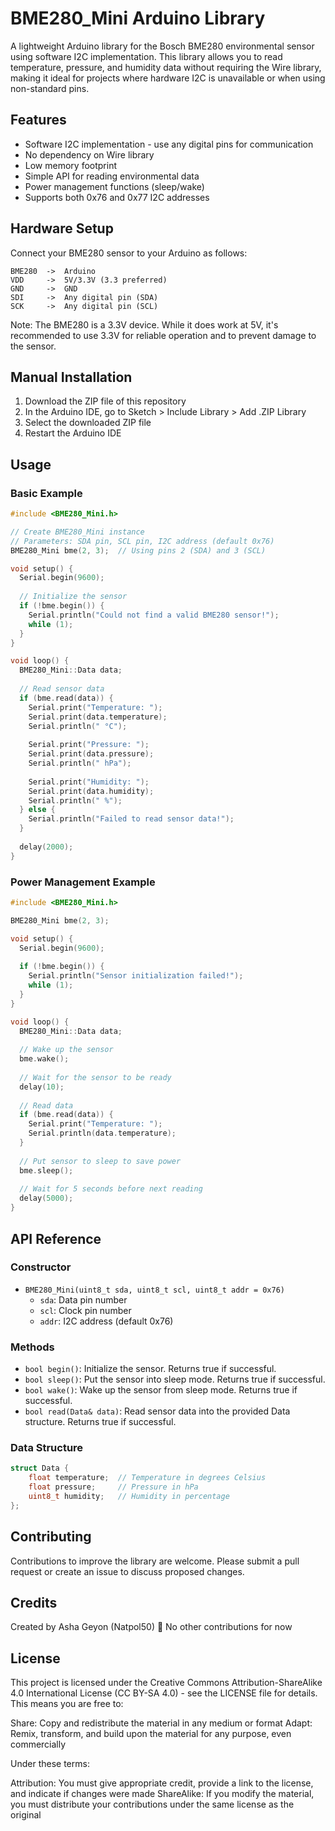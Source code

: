 # BME280_Mini Arduino Library

A lightweight Arduino library for the Bosch BME280 environmental sensor using software I2C implementation. This library allows you to read temperature, pressure, and humidity data without requiring the Wire library, making it ideal for projects where hardware I2C is unavailable or when using non-standard pins.

## Features

- Software I2C implementation - use any digital pins for communication
- No dependency on Wire library
- Low memory footprint
- Simple API for reading environmental data
- Power management functions (sleep/wake)
- Supports both 0x76 and 0x77 I2C addresses

## Hardware Setup

Connect your BME280 sensor to your Arduino as follows:

```
BME280  ->  Arduino
VDD     ->  5V/3.3V (3.3 preferred)
GND     ->  GND
SDI     ->  Any digital pin (SDA)
SCK     ->  Any digital pin (SCL)
```

Note: The BME280 is a 3.3V device. While it does work at 5V, it's recommended to use 3.3V for reliable operation and to prevent damage to the sensor.

## Manual Installation

1. Download the ZIP file of this repository
2. In the Arduino IDE, go to Sketch > Include Library > Add .ZIP Library
3. Select the downloaded ZIP file
4. Restart the Arduino IDE

## Usage

### Basic Example

```cpp
#include <BME280_Mini.h>

// Create BME280_Mini instance
// Parameters: SDA pin, SCL pin, I2C address (default 0x76)
BME280_Mini bme(2, 3);  // Using pins 2 (SDA) and 3 (SCL)

void setup() {
  Serial.begin(9600);
  
  // Initialize the sensor
  if (!bme.begin()) {
    Serial.println("Could not find a valid BME280 sensor!");
    while (1);
  }
}

void loop() {
  BME280_Mini::Data data;
  
  // Read sensor data
  if (bme.read(data)) {
    Serial.print("Temperature: ");
    Serial.print(data.temperature);
    Serial.println(" °C");
    
    Serial.print("Pressure: ");
    Serial.print(data.pressure);
    Serial.println(" hPa");
    
    Serial.print("Humidity: ");
    Serial.print(data.humidity);
    Serial.println(" %");
  } else {
    Serial.println("Failed to read sensor data!");
  }
  
  delay(2000);
}
```

### Power Management Example

```cpp
#include <BME280_Mini.h>

BME280_Mini bme(2, 3);

void setup() {
  Serial.begin(9600);
  
  if (!bme.begin()) {
    Serial.println("Sensor initialization failed!");
    while (1);
  }
}

void loop() {
  BME280_Mini::Data data;
  
  // Wake up the sensor
  bme.wake();
  
  // Wait for the sensor to be ready
  delay(10);
  
  // Read data
  if (bme.read(data)) {
    Serial.print("Temperature: ");
    Serial.println(data.temperature);
  }
  
  // Put sensor to sleep to save power
  bme.sleep();
  
  // Wait for 5 seconds before next reading
  delay(5000);
}
```

## API Reference

### Constructor

- `BME280_Mini(uint8_t sda, uint8_t scl, uint8_t addr = 0x76)`
  - `sda`: Data pin number
  - `scl`: Clock pin number
  - `addr`: I2C address (default 0x76)

### Methods

- `bool begin()`: Initialize the sensor. Returns true if successful.
- `bool sleep()`: Put the sensor into sleep mode. Returns true if successful.
- `bool wake()`: Wake up the sensor from sleep mode. Returns true if successful.
- `bool read(Data& data)`: Read sensor data into the provided Data structure. Returns true if successful.

### Data Structure

```cpp
struct Data {
    float temperature;  // Temperature in degrees Celsius
    float pressure;     // Pressure in hPa
    uint8_t humidity;   // Humidity in percentage
};
```

## Contributing

Contributions to improve the library are welcome. Please submit a pull request or create an issue to discuss proposed changes.

## Credits

Created by Asha Geyon (Natpol50) 🦊 
No other contributions for now

## License

This project is licensed under the Creative Commons Attribution-ShareAlike 4.0 International License (CC BY-SA 4.0) - see the LICENSE file for details. This means you are free to:

Share: Copy and redistribute the material in any medium or format Adapt: Remix, transform, and build upon the material for any purpose, even commercially

Under these terms:

Attribution: You must give appropriate credit, provide a link to the license, and indicate if changes were made ShareAlike: If you modify the material, you must distribute your contributions under the same license as the original
